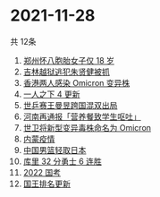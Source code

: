 # 2021-11-28
  共 12条

  <!-- BEGIN -->
  <!-- 最后更新时间:Sun Nov 28 2021 19:08:39 GMT+0000 (Coordinated Universal Time) -->
  1. [郑州怀八胞胎女子仅 18 岁](https://www.zhihu.com/search?q=郑州八胞胎)
1. [吉林越狱逃犯朱贤健被抓](https://www.zhihu.com/search?q=朱贤健)
1. [香港两人感染 Omicron 变异株](https://www.zhihu.com/search?q=Omicron)
1. [一人之下 4 更新](https://www.zhihu.com/search?q=一人之下4)
1. [世乒赛王曼昱跨国混双出局](https://www.zhihu.com/search?q=世乒赛混双)
1. [河南再通报「营养餐致学生呕吐」](https://www.zhihu.com/search?q=河南营养餐)
1. [世卫将新型变异毒株命名为 Omicron](https://www.zhihu.com/search?q=新型变异毒株)
1. [内蒙疫情](https://www.zhihu.com/search?q=内蒙疫情)
1. [中国男篮轻取日本](https://www.zhihu.com/search?q=中国男篮)
1. [库里 32 分勇士 6 连胜](https://www.zhihu.com/search?q=勇士)
1. [2022 国考](https://www.zhihu.com/search?q=国考)
1. [国王排名更新](https://www.zhihu.com/search?q=国王排名)
  <!-- END -->
  